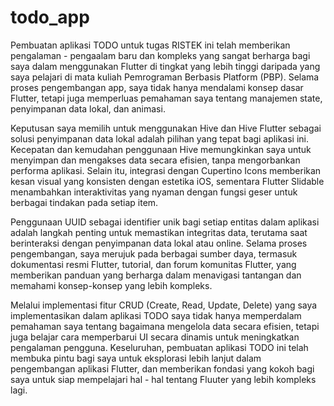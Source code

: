 # todo_app

Pembuatan aplikasi TODO untuk tugas RISTEK ini telah memberikan pengalaman - pengaalam baru dan kompleks yang sangat berharga bagi saya dalam menggunakan Flutter di tingkat yang lebih tinggi daripada yang saya pelajari di mata kuliah Pemrograman Berbasis Platform (PBP). Selama proses pengembangan app, saya tidak hanya mendalami konsep dasar Flutter, tetapi juga memperluas pemahaman saya tentang manajemen state, penyimpanan data lokal, dan animasi.

Keputusan saya memilih untuk menggunakan Hive dan Hive Flutter sebagai solusi penyimpanan data lokal adalah pilihan yang tepat bagi aplikasi ini. Kecepatan dan kemudahan penggunaan Hive memungkinkan saya untuk menyimpan dan mengakses data secara efisien, tanpa mengorbankan performa aplikasi. Selain itu, integrasi dengan Cupertino Icons memberikan kesan visual yang konsisten dengan estetika iOS, sementara Flutter Slidable menambahkan interaktivitas yang nyaman dengan fungsi geser untuk berbagai tindakan pada setiap item.

Penggunaan UUID sebagai identifier unik bagi setiap entitas dalam aplikasi adalah langkah penting untuk memastikan integritas data, terutama saat berinteraksi dengan penyimpanan data lokal atau online. Selama proses pengembangan, saya merujuk pada berbagai sumber daya, termasuk dokumentasi resmi Flutter, tutorial, dan forum komunitas Flutter, yang memberikan panduan yang berharga dalam menavigasi tantangan dan memahami konsep-konsep yang lebih kompleks.

Melalui implementasi fitur CRUD (Create, Read, Update, Delete) yang saya implementasikan dalam aplikasi TODO saya tidak hanya memperdalam pemahaman saya tentang bagaimana mengelola data secara efisien, tetapi juga belajar cara memperbarui UI secara dinamis untuk meningkatkan pengalaman pengguna. Keseluruhan, pembuatan aplikasi TODO ini telah membuka pintu bagi saya untuk eksplorasi lebih lanjut dalam pengembangan aplikasi Flutter, dan memberikan fondasi yang kokoh bagi saya untuk siap mempelajari hal - hal tentang Fluuter yang lebih kompleks lagi. 
